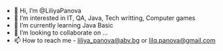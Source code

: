 - 👋 Hi, I’m @LiliyaPanova
- 👀 I’m interested in IT, QA, Java, Tech writting, Computer games
- 🌱 I’m currently learning Java Basic
- 💞️ I’m looking to collaborate on ...
- 📫 How to reach me - liliya_panova@abv.bg or lilq.panova@gmail.com

<!---
LiliyaPanova/LiliyaPanova is a ✨ special ✨ repository because its `README.md` (this file) appears on your GitHub profile.
You can click the Preview link to take a look at your changes.
--->
